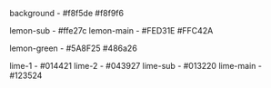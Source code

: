 background - #f8f5de #f8f9f6

lemon-sub - #ffe27c
lemon-main - #FED31E #FFC42A 

lemon-green - #5A8F25 #486a26

lime-1 - #014421
lime-2 - #043927
lime-sub - #013220
lime-main - #123524
